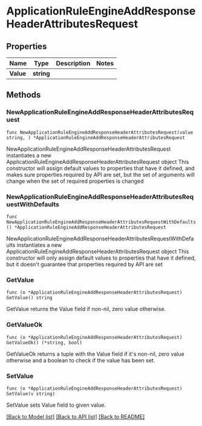 # ApplicationRuleEngineAddResponseHeaderAttributesRequest

## Properties

Name | Type | Description | Notes
------------ | ------------- | ------------- | -------------
**Value** | **string** |  | 

## Methods

### NewApplicationRuleEngineAddResponseHeaderAttributesRequest

`func NewApplicationRuleEngineAddResponseHeaderAttributesRequest(value string, ) *ApplicationRuleEngineAddResponseHeaderAttributesRequest`

NewApplicationRuleEngineAddResponseHeaderAttributesRequest instantiates a new ApplicationRuleEngineAddResponseHeaderAttributesRequest object
This constructor will assign default values to properties that have it defined,
and makes sure properties required by API are set, but the set of arguments
will change when the set of required properties is changed

### NewApplicationRuleEngineAddResponseHeaderAttributesRequestWithDefaults

`func NewApplicationRuleEngineAddResponseHeaderAttributesRequestWithDefaults() *ApplicationRuleEngineAddResponseHeaderAttributesRequest`

NewApplicationRuleEngineAddResponseHeaderAttributesRequestWithDefaults instantiates a new ApplicationRuleEngineAddResponseHeaderAttributesRequest object
This constructor will only assign default values to properties that have it defined,
but it doesn't guarantee that properties required by API are set

### GetValue

`func (o *ApplicationRuleEngineAddResponseHeaderAttributesRequest) GetValue() string`

GetValue returns the Value field if non-nil, zero value otherwise.

### GetValueOk

`func (o *ApplicationRuleEngineAddResponseHeaderAttributesRequest) GetValueOk() (*string, bool)`

GetValueOk returns a tuple with the Value field if it's non-nil, zero value otherwise
and a boolean to check if the value has been set.

### SetValue

`func (o *ApplicationRuleEngineAddResponseHeaderAttributesRequest) SetValue(v string)`

SetValue sets Value field to given value.



[[Back to Model list]](../README.md#documentation-for-models) [[Back to API list]](../README.md#documentation-for-api-endpoints) [[Back to README]](../README.md)


